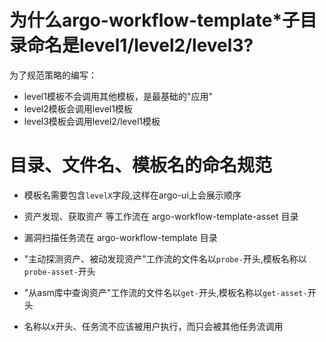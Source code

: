 # <!-- {docsify-ignore-all} -->

# 为什么argo-workflow-template*子目录命名是level1/level2/level3?

为了规范策略的编写：
* level1模板不会调用其他模板，是最基础的"应用"
* level2模板会调用level1模板
* level3模板会调用level2/level1模板

# 目录、文件名、模板名的命名规范
* 模板名需要包含`levelX`字段,这样在argo-ui上会展示顺序

* 资产发现、获取资产 等工作流在 argo-workflow-template-asset 目录
* 漏洞扫描任务流在 argo-workflow-template 目录

* "主动探测资产、被动发现资产"工作流的文件名以`probe-`开头,模板名称以`probe-asset-`开头
* "从asm库中查询资产"工作流的文件名以`get-`开头,模板名称以`get-asset-`开头

* 名称以x开头、任务流不应该被用户执行，而只会被其他任务流调用

